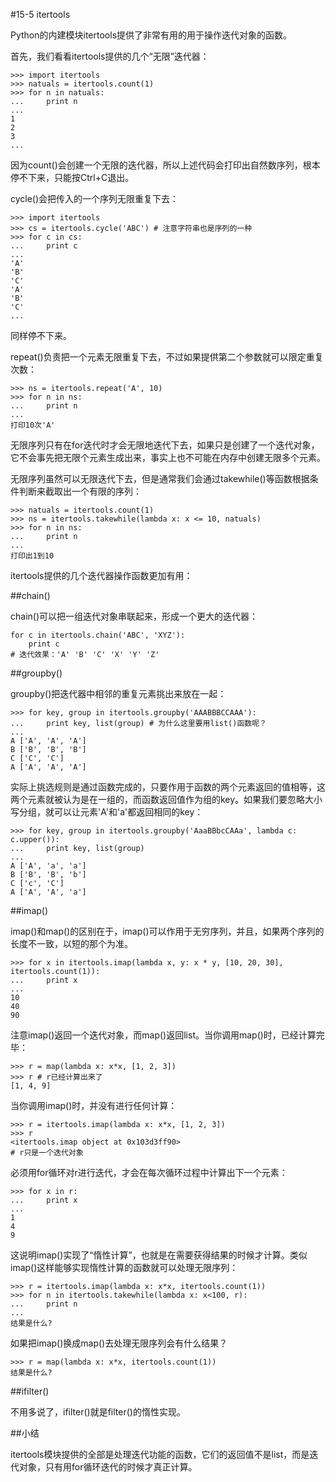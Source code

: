 #15-5 itertools


Python的内建模块itertools提供了非常有用的用于操作迭代对象的函数。

首先，我们看看itertools提供的几个“无限”迭代器：

	>>> import itertools
	>>> natuals = itertools.count(1)
	>>> for n in natuals:
	...     print n
	...
	1
	2
	3
	...
因为count()会创建一个无限的迭代器，所以上述代码会打印出自然数序列，根本停不下来，只能按Ctrl+C退出。

cycle()会把传入的一个序列无限重复下去：

	>>> import itertools
	>>> cs = itertools.cycle('ABC') # 注意字符串也是序列的一种
	>>> for c in cs:
	...     print c
	...
	'A'
	'B'
	'C'
	'A'
	'B'
	'C'
	...
同样停不下来。

repeat()负责把一个元素无限重复下去，不过如果提供第二个参数就可以限定重复次数：

	>>> ns = itertools.repeat('A', 10)
	>>> for n in ns:
	...     print n
	...
	打印10次'A'
无限序列只有在for迭代时才会无限地迭代下去，如果只是创建了一个迭代对象，它不会事先把无限个元素生成出来，事实上也不可能在内存中创建无限多个元素。

无限序列虽然可以无限迭代下去，但是通常我们会通过takewhile()等函数根据条件判断来截取出一个有限的序列：

	>>> natuals = itertools.count(1)
	>>> ns = itertools.takewhile(lambda x: x <= 10, natuals)
	>>> for n in ns:
	...     print n
	...
	打印出1到10
itertools提供的几个迭代器操作函数更加有用：

##chain()

chain()可以把一组迭代对象串联起来，形成一个更大的迭代器：

	for c in itertools.chain('ABC', 'XYZ'):
	    print c
	# 迭代效果：'A' 'B' 'C' 'X' 'Y' 'Z'
##groupby()

groupby()把迭代器中相邻的重复元素挑出来放在一起：

	>>> for key, group in itertools.groupby('AAABBBCCAAA'):
	...     print key, list(group) # 为什么这里要用list()函数呢？
	...
	A ['A', 'A', 'A']
	B ['B', 'B', 'B']
	C ['C', 'C']
	A ['A', 'A', 'A']
实际上挑选规则是通过函数完成的，只要作用于函数的两个元素返回的值相等，这两个元素就被认为是在一组的，而函数返回值作为组的key。如果我们要忽略大小写分组，就可以让元素'A'和'a'都返回相同的key：

	>>> for key, group in itertools.groupby('AaaBBbcCAAa', lambda c: c.upper()):
	...     print key, list(group)
	...
	A ['A', 'a', 'a']
	B ['B', 'B', 'b']
	C ['c', 'C']
	A ['A', 'A', 'a']
##imap()

imap()和map()的区别在于，imap()可以作用于无穷序列，并且，如果两个序列的长度不一致，以短的那个为准。

	>>> for x in itertools.imap(lambda x, y: x * y, [10, 20, 30], itertools.count(1)):
	...     print x
	...
	10
	40
	90
注意imap()返回一个迭代对象，而map()返回list。当你调用map()时，已经计算完毕：

	>>> r = map(lambda x: x*x, [1, 2, 3])
	>>> r # r已经计算出来了
	[1, 4, 9]
当你调用imap()时，并没有进行任何计算：

	>>> r = itertools.imap(lambda x: x*x, [1, 2, 3])
	>>> r
	<itertools.imap object at 0x103d3ff90>
	# r只是一个迭代对象
必须用for循环对r进行迭代，才会在每次循环过程中计算出下一个元素：

	>>> for x in r:
	...     print x
	...
	1
	4
	9
这说明imap()实现了“惰性计算”，也就是在需要获得结果的时候才计算。类似imap()这样能够实现惰性计算的函数就可以处理无限序列：

	>>> r = itertools.imap(lambda x: x*x, itertools.count(1))
	>>> for n in itertools.takewhile(lambda x: x<100, r):
	...     print n
	...
	结果是什么?
如果把imap()换成map()去处理无限序列会有什么结果？

	>>> r = map(lambda x: x*x, itertools.count(1))
	结果是什么?
##ifilter()

不用多说了，ifilter()就是filter()的惰性实现。

##小结

itertools模块提供的全部是处理迭代功能的函数，它们的返回值不是list，而是迭代对象，只有用for循环迭代的时候才真正计算。